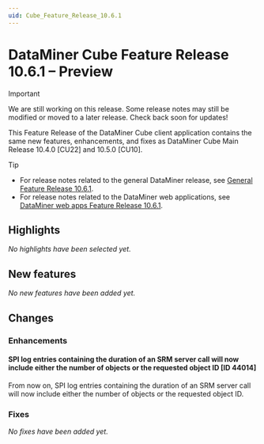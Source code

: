 ```yaml
---
uid: Cube_Feature_Release_10.6.1
---
```


# DataMiner Cube Feature Release 10.6.1 – Preview

> [!IMPORTANT]
> We are still working on this release. Some release notes may still be modified or moved to a later release. Check back soon for updates!

This Feature Release of the DataMiner Cube client application contains the same new features, enhancements, and fixes as DataMiner Cube Main Release 10.4.0 [CU22] and 10.5.0 [CU10].

> [!TIP]
>
> - For release notes related to the general DataMiner release, see [General Feature Release 10.6.1](xref:General_Feature_Release_10.6.1).
> - For release notes related to the DataMiner web applications, see [DataMiner web apps Feature Release 10.6.1](xref:Web_apps_Feature_Release_10.6.1).

## Highlights

*No highlights have been selected yet.*

## New features

*No new features have been added yet.*

## Changes

### Enhancements

#### SPI log entries containing the duration of an SRM server call will now include either the number of objects or the requested object ID [ID 44014]

<!-- MR 10.4.0 [CU22] / 10.5.0 [CU10] / 10.6.0 [CU0] - FR 10.6.1 -->

From now on, SPI log entries containing the duration of an SRM server call will now include either the number of objects or the requested object ID.

### Fixes

*No fixes have been added yet.*
